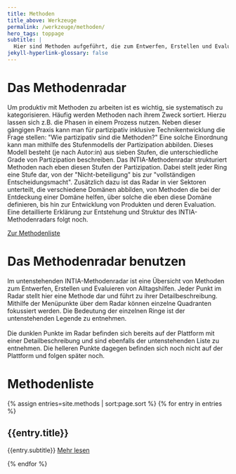 ```yaml
---
title: Methoden
title_above: Werkzeuge
permalink: /werkzeuge/methoden/
hero_tags: toppage
subtitle: |
  Hier sind Methoden aufgeführt, die zum Entwerfen, Erstellen und Evaluieren von Alltagshilfen nützlich sind.
jekyll-hyperlink-glossary: false
---
```


# Das Methodenradar

Um produktiv mit Methoden zu arbeiten ist es wichtig, sie systematisch zu kategorisieren. Häufig werden Methoden nach ihrem Zweck sortiert. Hierzu lassen sich z.B. die Phasen in einem Prozess nutzen.
Neben dieser gängigen Praxis kann man für partizipativ inklusive Technikentwicklung die Frage stellen: "Wie partizipativ sind die Methoden?" Eine solche Einordnung kann man mithilfe des Stufenmodells der Partizipation abbilden. Dieses Modell besteht (je nach Autor:in) aus sieben Stufen, die unterschiedliche Grade von Partizipation beschreiben.
Das INTIA-Methodenradar strukturiert Methoden nach eben diesen Stufen der Partizipation. Dabei stellt jeder Ring eine Stufe dar, von der "Nicht-beteiligung" bis zur "vollständigen Entscheidungsmacht". Zusätzlich dazu ist das Radar in vier Sektoren unterteilt, die verschiedene Domänen abbilden, von Methoden die bei der Entdeckung einer Domäne helfen, über solche die eben diese Domäne definieren, bis hin zur Entwicklung von Produkten und deren Evaluation.
Eine detaillierte Erklärung zur Entstehung und Struktur des INTIA-Methodenradars folgt noch.

<a href='#methodenliste' class='button is-dark is-rounded'>
      <span>Zur Methodenliste</span>
      <span class='icon is-small'>
        <i class='fas fa-chevron-right fa-xs'></i>
      </span>
</a>
<!--
<a href='#' class='button is-dark is-rounded'>
      <span>Mehr zum Radar</span>
      <span class='icon is-small'>
        <i class='fas fa-chevron-right fa-xs'></i>
      </span>
</a>
-->

# Das Methodenradar benutzen

Im untenstehenden INTIA-Methodenradar ist eine Übersicht von Methoden zum Entwerfen, Erstellen und Evaluieren von Alltagshilfen. Jeder Punkt im Radar stellt hier eine Methode dar und führt zu ihrer Detailbeschreibung. Mithilfe der Menüpunkte über dem Radar können einzelne Quadranten fokussiert werden.
Die Bedeutung der einzelnen Ringe ist der untenstehenden Legende zu entnehmen.
<br>
<br>
Die dunklen Punkte im Radar befinden sich bereits auf der Plattform mit einer Detailbeschreibung und sind ebenfalls der untenstehenden Liste zu entnehmen. Die helleren Punkte dagegen befinden sich noch nicht auf der Plattform und folgen später noch.

<div id="radar"></div>

# Methodenliste

{% assign entries=site.methods | sort:page.sort %}
{% for entry in entries %}

<h2 class="has-text-left"> {{entry.title}} </h2>
{{entry.subtitle}}

<a href="{{ entry.url | relative_url }}" class="button float_right is-rounded has-text-centert is-dark {% if item.link == page.url %}is-active{% endif %}">
    <span> Mehr lesen</span>
    <span class="icon is-small">
    <i class="fas fa-chevron-right fa-xs"></i>
    </span>
</a>

{% endfor %}

<script>
let config = {{ site.data.radar-config | jsonify }};
let structure = {{ site.data.radar-structure | jsonify }};
let entries = {{ site.data.radar-entries | jsonify }}; 
createRadar(config, structure, entries);
</script>
